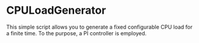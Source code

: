 CPULoadGenerator
================

This simple script allows you to generate a fixed configurable CPU load for a finite time. To the purpose, a PI controller is employed. 

